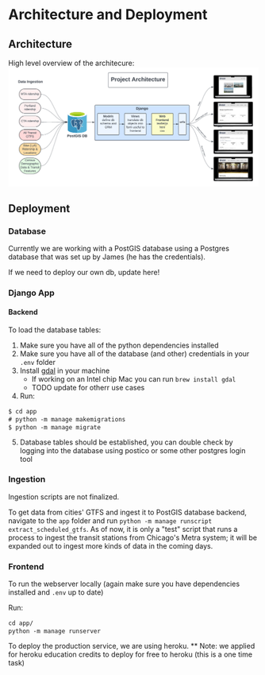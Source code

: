 # Architecture and Deployment

## Architecture
High level overview of the architecure:
![diagram](./images/architecture_diagram.png)

## Deployment

### Database
Currently we are working with a PostGIS database using a Postgres database that was set up by James (he has the credentials). 

If we need to deploy our own db, update here!

### Django App
#### Backend

To load the database tables:
1. Make sure you have all of the python dependencies installed
2. Make sure you have all of the database (and other) credentials in your `.env` folder
3. Install [gdal](https://gdal.org/index.html) in your machine
    - If working on an Intel chip Mac you can run `brew install gdal`
    - TODO update for otherr use cases
4. Run:
```
$ cd app
# python -m manage makemigrations
$ python -m manage migrate
```
5. Database tables should be established, you can double check by logging into the database using postico or some other postgres login tool

### Ingestion
Ingestion scripts are not finalized.

To get data from cities' GTFS and ingest it to PostGIS database backend, navigate to the
`app` folder and run `python -m manage runscript extract_scheduled_gtfs`.
As of now, it is only a "test" script that runs a process to ingest the transit
stations from Chicago's Metra system; it will be expanded out to ingest more kinds
of data in the coming days.

### Frontend
To run the webserver locally (again make sure you have dependencies installed and `.env` up to date)

Run:
```
cd app/
python -m manage runserver
```

To deploy the production service, we are using heroku. 
** Note: we applied for heroku education credits to deploy for free to heroku (this is a one time task)

